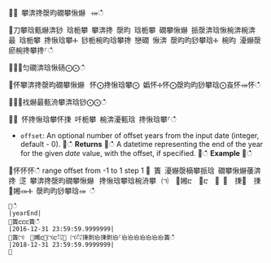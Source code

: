 ਍⌀ 攀渀搀漀昀礀攀愀爀⠀⤀ഀഀ
਍刀攀琀甀爀渀猀 琀栀攀 攀渀搀 漀昀 琀栀攀 礀攀愀爀 挀漀渀琀愀椀渀椀渀最 琀栀攀 搀愀琀攀Ⰰ 猀栀椀昀琀攀搀 戀礀 愀渀 漀昀昀猀攀琀Ⰰ 椀昀 瀀爀漀瘀椀搀攀搀⸀ഀഀ
਍⨀⨀匀礀渀琀愀砀⨀⨀ഀഀ
਍怀攀渀搀漀昀礀攀愀爀⠀怀⨀搀愀琀攀⨀ 嬀怀Ⰰ怀⨀漀昀昀猀攀琀⨀崀怀⤀怀ഀഀ
਍⨀⨀䄀爀最甀洀攀渀琀猀⨀⨀ഀഀ
਍⨀ 怀搀愀琀攀怀㨀 吀栀攀 椀渀瀀甀琀 搀愀琀攀⸀ഀഀ
* `offset`: An optional number of offset years from the input date (integer, default - 0).਍ഀഀ
**Returns**਍ഀഀ
A datetime representing the end of the year for the given *date* value, with the offset, if specified.਍ഀഀ
**Example**਍ഀഀ
<!-- csl -->਍怀怀怀ഀഀ
  range offset from -1 to 1 step 1਍ 簀 瀀爀漀樀攀挀琀 礀攀愀爀䔀渀搀 㴀 攀渀搀漀昀礀攀愀爀⠀搀愀琀攀琀椀洀攀⠀㈀　㄀㜀ⴀ　㄀ⴀ　㄀ ㄀　㨀㄀　㨀㄀㜀⤀Ⰰ 漀昀昀猀攀琀⤀ ഀഀ
```਍ഀഀ
|yearEnd|਍簀ⴀⴀⴀ簀ഀഀ
|2016-12-31 23:59:59.9999999|਍簀㈀　㄀㜀ⴀ㄀㈀ⴀ㌀㄀ ㈀㌀㨀㔀㤀㨀㔀㤀⸀㤀㤀㤀㤀㤀㤀㤀簀ഀഀ
|2018-12-31 23:59:59.9999999|਍